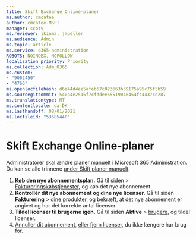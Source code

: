 ```yaml
---
title: Skift Exchange Online-planer
ms.author: cmcatee
author: cmcatee-MSFT
manager: scotv
ms.reviewer: jkinma, jmueller
ms.audience: Admin
ms.topic: article
ms.service: o365-administration
ROBOTS: NOINDEX, NOFOLLOW
localization_priority: Priority
ms.collection: Adm_O365
ms.custom:
- "9002450"
- "4766"
ms.openlocfilehash: d6e44d4ee5afeb57c023663b39175a95c75f5b59
ms.sourcegitcommit: 540a4e2515f7cfddee65519046454fc4437cd287
ms.translationtype: MT
ms.contentlocale: da-DK
ms.lasthandoff: 08/01/2021
ms.locfileid: "53685440"
---
```

# <a name="change-exchange-online-plans"></a>Skift Exchange Online-planer

Administratorer skal ændre planer manuelt i Microsoft 365 Administration. Du kan se alle trinnene [under Skift planer manuelt](https://docs.microsoft.com/microsoft-365/commerce/subscriptions/change-plans-manually).

1. **Køb den nye abonnementsplan.** Gå til siden  >  [Faktureringskøbstjenester,](https://go.microsoft.com/fwlink/p/?linkid=868433) og køb det nye abonnement.
2. **Kontrollér dit nye abonnement og dine nye licenser.** Gå til siden **Fakturering**  >  [dine produkter,](https://go.microsoft.com/fwlink/p/?linkid=842054) og bekræft, at det nye abonnement er angivet og har det korrekte antal licenser.
3. **Tildel licenser til brugerne igen.** Gå til siden **Aktive**  >  [brugere,](https://go.microsoft.com/fwlink/p/?linkid=834822) og tildel licenser.
4. [Annuller dit abonnement,](https://docs.microsoft.com/microsoft-365/commerce/subscriptions/cancel-your-subscription) [eller fjern licenser,](https://docs.microsoft.com/microsoft-365/commerce/licenses/buy-licenses) du ikke længere har brug for.